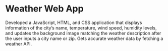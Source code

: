 # Weather Web App

Developed a JavaScript, HTML, and CSS application that displays information of the city’s name, temperature, wind speed, humidity levels, and
updates the background image matching the weather description after the user inputs a city name or zip. Gets accurate weather data by fetching
a weather API.
